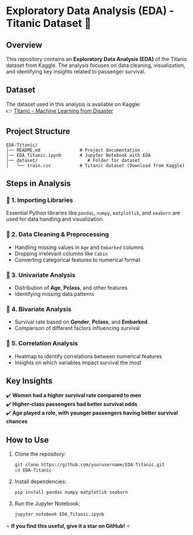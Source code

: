 # **Exploratory Data Analysis (EDA) - Titanic Dataset 🚢**  

## **Overview**  
This repository contains an **Exploratory Data Analysis (EDA)** of the Titanic dataset from Kaggle. The analysis focuses on data cleaning, visualization, and identifying key insights related to passenger survival.  

## **Dataset**  
The dataset used in this analysis is available on Kaggle:  
👉 [Titanic - Machine Learning from Disaster](https://www.kaggle.com/c/titanic)  

## **Project Structure**  
```
EDA-Titanic/
│── README.md               # Project documentation
│── EDA_Titanic.ipynb       # Jupyter Notebook with EDA
│── dataset/                   # Folder for dataset
│   └── train.csv           # Titanic dataset (Download from Kaggle)
```

## **Steps in Analysis**  

### 📌 1. Importing Libraries  
Essential Python libraries like `pandas`, `numpy`, `matplotlib`, and `seaborn` are used for data handling and visualization.  

### 📌 2. Data Cleaning & Preprocessing  
- Handling missing values in `Age` and `Embarked` columns  
- Dropping irrelevant columns like `Cabin`  
- Converting categorical features to numerical format  

### 📌 3. Univariate Analysis  
- Distribution of **Age**, **Pclass**, and other features  
- Identifying missing data patterns  

### 📌 4. Bivariate Analysis  
- Survival rate based on **Gender**, **Pclass**, and **Embarked**  
- Comparison of different factors influencing survival  

### 📌 5. Correlation Analysis  
- Heatmap to identify correlations between numerical features  
- Insights on which variables impact survival the most  

## **Key Insights**  
✔️ **Women had a higher survival rate compared to men**  
✔️ **Higher-class passengers had better survival odds**  
✔️ **Age played a role, with younger passengers having better survival chances**  

## **How to Use**  
1. Clone the repository:  
   ```bash
   git clone https://github.com/yourusername/EDA-Titanic.git
   cd EDA-Titanic
   ```
2. Install dependencies:  
   ```bash
   pip install pandas numpy matplotlib seaborn
   ```
3. Run the Jupyter Notebook:  
   ```bash
   jupyter notebook EDA_Titanic.ipynb
   ```


⭐ **If you find this useful, give it a star on GitHub!** ⭐  

